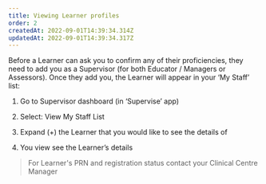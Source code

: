 ```yaml
---
title: Viewing Learner profiles
order: 2
createdAt: 2022-09-01T14:39:34.314Z
updatedAt: 2022-09-01T14:39:34.317Z
---
```

Before a Learner can ask you to confirm any of their proficiencies, they need to add you as a Supervisor (for both Educator / Managers or Assessors). Once they add you, the Learner will appear in your ‘My Staff’ list:​

1. Go to Supervisor dashboard (in ‘Supervise’ app) ​

2. Select: View My Staff List​

3. Expand (+) the Learner that you would like to see the details of​

4. You view see the Learner’s details​

> For Learner's PRN and registration status contact your Clinical Centre Manager​
